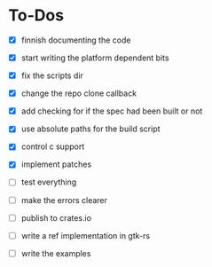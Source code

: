 # To-Dos

 * [x] finnish documenting the code
 * [x] start writing the platform dependent bits
 * [x] fix the scripts dir
 * [x] change the repo clone callback
 * [x] add checking for if the spec had been built or not
 * [x] use absolute paths for the build script
 * [x] control c support
 * [x] implement patches
 * [ ] test everything
 * [ ] make the errors clearer
 * [ ] publish to crates.io
 * [ ] write a ref implementation in gtk-rs
 * [ ] write the examples

